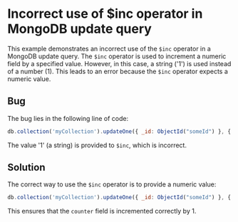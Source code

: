 # Incorrect use of $inc operator in MongoDB update query
This example demonstrates an incorrect use of the `$inc` operator in a MongoDB update query. The `$inc` operator is used to increment a numeric field by a specified value.  However, in this case, a string ('1') is used instead of a number (1). This leads to an error because the `$inc` operator expects a numeric value.

## Bug
The bug lies in the following line of code:
```javascript
db.collection('myCollection').updateOne({ _id: ObjectId("someId") }, { $inc: { counter: '1' } });
```
The value '1' (a string) is provided to `$inc`, which is incorrect. 

## Solution
The correct way to use the `$inc` operator is to provide a numeric value:
```javascript
db.collection('myCollection').updateOne({ _id: ObjectId("someId") }, { $inc: { counter: 1 } });
```
This ensures that the `counter` field is incremented correctly by 1.